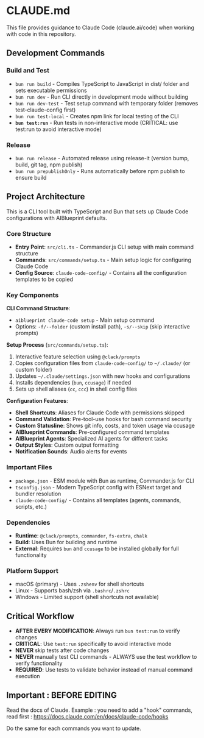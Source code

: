 # CLAUDE.md

This file provides guidance to Claude Code (claude.ai/code) when working with code in this repository.

## Development Commands

### Build and Test

- `bun run build` - Compiles TypeScript to JavaScript in dist/ folder and sets executable permissions
- `bun run dev` - Run CLI directly in development mode without building
- `bun run dev-test` - Test setup command with temporary folder (removes test-claude-config first)
- `bun run test-local` - Creates npm link for local testing of the CLI
- **`bun test:run`** - Run tests in non-interactive mode (CRITICAL: use test:run to avoid interactive mode)

### Release

- `bun run release` - Automated release using release-it (version bump, build, git tag, npm publish)
- `bun run prepublishOnly` - Runs automatically before npm publish to ensure build

## Project Architecture

This is a CLI tool built with TypeScript and Bun that sets up Claude Code configurations with AIBlueprint defaults.

### Core Structure

- **Entry Point**: `src/cli.ts` - Commander.js CLI setup with main command structure
- **Commands**: `src/commands/setup.ts` - Main setup logic for configuring Claude Code
- **Config Source**: `claude-code-config/` - Contains all the configuration templates to be copied

### Key Components

**CLI Command Structure**:

- `aiblueprint claude-code setup` - Main setup command
- Options: `-f/--folder` (custom install path), `-s/--skip` (skip interactive prompts)

**Setup Process** (`src/commands/setup.ts`):

1. Interactive feature selection using `@clack/prompts`
2. Copies configuration files from `claude-code-config/` to `~/.claude/` (or custom folder)
3. Updates `~/.claude/settings.json` with new hooks and configurations
4. Installs dependencies (`bun`, `ccusage`) if needed
5. Sets up shell aliases (`cc`, `ccc`) in shell config files

**Configuration Features**:

- **Shell Shortcuts**: Aliases for Claude Code with permissions skipped
- **Command Validation**: Pre-tool-use hooks for bash command security
- **Custom Statusline**: Shows git info, costs, and token usage via ccusage
- **AIBlueprint Commands**: Pre-configured command templates
- **AIBlueprint Agents**: Specialized AI agents for different tasks
- **Output Styles**: Custom output formatting
- **Notification Sounds**: Audio alerts for events

### Important Files

- `package.json` - ESM module with Bun as runtime, Commander.js for CLI
- `tsconfig.json` - Modern TypeScript config with ESNext target and bundler resolution
- `claude-code-config/` - Contains all templates (agents, commands, scripts, etc.)

### Dependencies

- **Runtime**: `@clack/prompts`, `commander`, `fs-extra`, `chalk`
- **Build**: Uses Bun for building and runtime
- **External**: Requires `bun` and `ccusage` to be installed globally for full functionality

### Platform Support

- macOS (primary) - Uses `.zshenv` for shell shortcuts
- Linux - Supports bash/zsh via `.bashrc`/`.zshrc`
- Windows - Limited support (shell shortcuts not available)

## Critical Workflow

- **AFTER EVERY MODIFICATION**: Always run `bun test:run` to verify changes
- **CRITICAL**: Use `test:run` specifically to avoid interactive mode
- **NEVER** skip tests after code changes
- **NEVER** manually test CLI commands - ALWAYS use the test workflow to verify functionality
- **REQUIRED**: Use tests to validate behavior instead of manual command execution

## Important : BEFORE EDITING

Read the docs of Claude. Example : you need to add a "hook" commands, read first : https://docs.claude.com/en/docs/claude-code/hooks

Do the same for each commands you want to update.
